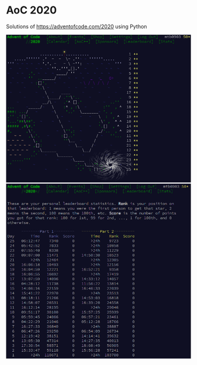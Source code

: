 # AoC 2020

Solutions of https://adventofcode.com/2020 using Python

![](aoc_2020_done.png)
![](aoc_2020_personal_stats.png)

